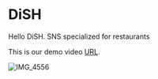 # DiSH
Hello DiSH.
SNS specialized for restaurants

This is our demo video [URL](https://youtu.be/0Tax0xaMcx0).

![IMG_4556](https://user-images.githubusercontent.com/63333564/145672244-c7eaf470-3ea0-44d2-9b5a-898725caac57.jpg)
